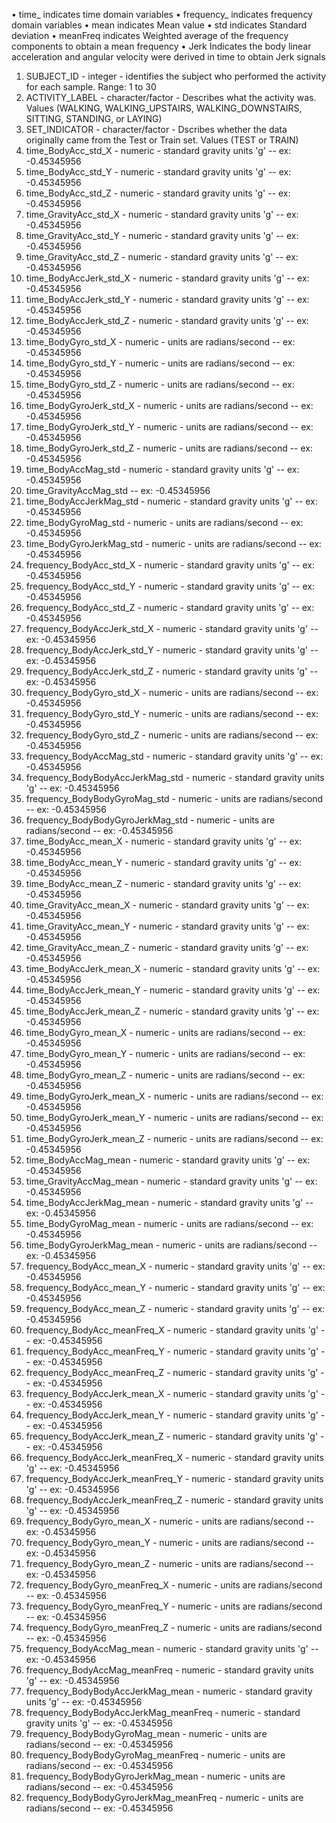 •	time_ indicates time domain variables
•	frequency_ indicates frequency domain variables
•	mean indicates Mean value
•	std indicates Standard deviation
•	meanFreq indicates Weighted average of the frequency components to obtain a mean frequency
•	Jerk Indicates the body linear acceleration and angular velocity were derived in time to obtain Jerk signals
1.	SUBJECT_ID - integer - identifies the subject who performed the activity for each sample. Range: 1 to 30
2.	ACTIVITY_LABEL - character/factor - Describes what the activity was. Values (WALKING, WALKING_UPSTAIRS, WALKING_DOWNSTAIRS, SITTING, STANDING, or LAYING)
3.	SET_INDICATOR - character/factor - Dscribes whether the data originally came from the Test or Train set. Values (TEST or TRAIN)
4.	time_BodyAcc_std_X - numeric - standard gravity units 'g' -- ex: -0.45345956
5.	time_BodyAcc_std_Y - numeric - standard gravity units 'g' -- ex: -0.45345956
6.	time_BodyAcc_std_Z - numeric - standard gravity units 'g' -- ex: -0.45345956
7.	time_GravityAcc_std_X - numeric - standard gravity units 'g' -- ex: -0.45345956
8.	time_GravityAcc_std_Y - numeric - standard gravity units 'g' -- ex: -0.45345956
9.	time_GravityAcc_std_Z - numeric - standard gravity units 'g' -- ex: -0.45345956
10.	time_BodyAccJerk_std_X - numeric - standard gravity units 'g' -- ex: -0.45345956
11.	time_BodyAccJerk_std_Y - numeric - standard gravity units 'g' -- ex: -0.45345956
12.	time_BodyAccJerk_std_Z - numeric - standard gravity units 'g' -- ex: -0.45345956
13.	time_BodyGyro_std_X - numeric - units are radians/second -- ex: -0.45345956
14.	time_BodyGyro_std_Y - numeric - units are radians/second -- ex: -0.45345956
15.	time_BodyGyro_std_Z - numeric - units are radians/second -- ex: -0.45345956
16.	time_BodyGyroJerk_std_X - numeric - units are radians/second -- ex: -0.45345956
17.	time_BodyGyroJerk_std_Y - numeric - units are radians/second -- ex: -0.45345956
18.	time_BodyGyroJerk_std_Z - numeric - units are radians/second -- ex: -0.45345956
19.	time_BodyAccMag_std - numeric - standard gravity units 'g' -- ex: -0.45345956
20.	time_GravityAccMag_std -- ex: -0.45345956
21.	time_BodyAccJerkMag_std - numeric - standard gravity units 'g' -- ex: -0.45345956
22.	time_BodyGyroMag_std - numeric - units are radians/second -- ex: -0.45345956
23.	time_BodyGyroJerkMag_std - numeric - units are radians/second -- ex: -0.45345956
24.	frequency_BodyAcc_std_X - numeric - standard gravity units 'g' -- ex: -0.45345956
25.	frequency_BodyAcc_std_Y - numeric - standard gravity units 'g' -- ex: -0.45345956
26.	frequency_BodyAcc_std_Z - numeric - standard gravity units 'g' -- ex: -0.45345956
27.	frequency_BodyAccJerk_std_X - numeric - standard gravity units 'g' -- ex: -0.45345956
28.	frequency_BodyAccJerk_std_Y - numeric - standard gravity units 'g' -- ex: -0.45345956
29.	frequency_BodyAccJerk_std_Z - numeric - standard gravity units 'g' -- ex: -0.45345956
30.	frequency_BodyGyro_std_X - numeric - units are radians/second -- ex: -0.45345956
31.	frequency_BodyGyro_std_Y - numeric - units are radians/second -- ex: -0.45345956
32.	frequency_BodyGyro_std_Z - numeric - units are radians/second -- ex: -0.45345956
33.	frequency_BodyAccMag_std - numeric - standard gravity units 'g' -- ex: -0.45345956
34.	frequency_BodyBodyAccJerkMag_std - numeric - standard gravity units 'g' -- ex: -0.45345956
35.	frequency_BodyBodyGyroMag_std - numeric - units are radians/second -- ex: -0.45345956
36.	frequency_BodyBodyGyroJerkMag_std - numeric - units are radians/second -- ex: -0.45345956
37.	time_BodyAcc_mean_X - numeric - standard gravity units 'g' -- ex: -0.45345956
38.	time_BodyAcc_mean_Y - numeric - standard gravity units 'g' -- ex: -0.45345956
39.	time_BodyAcc_mean_Z - numeric - standard gravity units 'g' -- ex: -0.45345956
40.	time_GravityAcc_mean_X - numeric - standard gravity units 'g' -- ex: -0.45345956
41.	time_GravityAcc_mean_Y - numeric - standard gravity units 'g' -- ex: -0.45345956
42.	time_GravityAcc_mean_Z - numeric - standard gravity units 'g' -- ex: -0.45345956
43.	time_BodyAccJerk_mean_X - numeric - standard gravity units 'g' -- ex: -0.45345956
44.	time_BodyAccJerk_mean_Y - numeric - standard gravity units 'g' -- ex: -0.45345956
45.	time_BodyAccJerk_mean_Z - numeric - standard gravity units 'g' -- ex: -0.45345956
46.	time_BodyGyro_mean_X - numeric - units are radians/second -- ex: -0.45345956
47.	time_BodyGyro_mean_Y - numeric - units are radians/second -- ex: -0.45345956
48.	time_BodyGyro_mean_Z - numeric - units are radians/second -- ex: -0.45345956
49.	time_BodyGyroJerk_mean_X - numeric - units are radians/second -- ex: -0.45345956
50.	time_BodyGyroJerk_mean_Y - numeric - units are radians/second -- ex: -0.45345956
51.	time_BodyGyroJerk_mean_Z - numeric - units are radians/second -- ex: -0.45345956
52.	time_BodyAccMag_mean - numeric - standard gravity units 'g' -- ex: -0.45345956
53.	time_GravityAccMag_mean - numeric - standard gravity units 'g' -- ex: -0.45345956
54.	time_BodyAccJerkMag_mean - numeric - standard gravity units 'g' -- ex: -0.45345956
55.	time_BodyGyroMag_mean - numeric - units are radians/second -- ex: -0.45345956
56.	time_BodyGyroJerkMag_mean - numeric - units are radians/second -- ex: -0.45345956
57.	frequency_BodyAcc_mean_X - numeric - standard gravity units 'g' -- ex: -0.45345956
58.	frequency_BodyAcc_mean_Y - numeric - standard gravity units 'g' -- ex: -0.45345956
59.	frequency_BodyAcc_mean_Z - numeric - standard gravity units 'g' -- ex: -0.45345956
60.	frequency_BodyAcc_meanFreq_X - numeric - standard gravity units 'g' -- ex: -0.45345956
61.	frequency_BodyAcc_meanFreq_Y - numeric - standard gravity units 'g' -- ex: -0.45345956
62.	frequency_BodyAcc_meanFreq_Z - numeric - standard gravity units 'g' -- ex: -0.45345956
63.	frequency_BodyAccJerk_mean_X - numeric - standard gravity units 'g' -- ex: -0.45345956
64.	frequency_BodyAccJerk_mean_Y - numeric - standard gravity units 'g' -- ex: -0.45345956
65.	frequency_BodyAccJerk_mean_Z - numeric - standard gravity units 'g' -- ex: -0.45345956
66.	frequency_BodyAccJerk_meanFreq_X - numeric - standard gravity units 'g' -- ex: -0.45345956
67.	frequency_BodyAccJerk_meanFreq_Y - numeric - standard gravity units 'g' -- ex: -0.45345956
68.	frequency_BodyAccJerk_meanFreq_Z - numeric - standard gravity units 'g' -- ex: -0.45345956
69.	frequency_BodyGyro_mean_X - numeric - units are radians/second -- ex: -0.45345956
70.	frequency_BodyGyro_mean_Y - numeric - units are radians/second -- ex: -0.45345956
71.	frequency_BodyGyro_mean_Z - numeric - units are radians/second -- ex: -0.45345956
72.	frequency_BodyGyro_meanFreq_X - numeric - units are radians/second -- ex: -0.45345956
73.	frequency_BodyGyro_meanFreq_Y - numeric - units are radians/second -- ex: -0.45345956
74.	frequency_BodyGyro_meanFreq_Z - numeric - units are radians/second -- ex: -0.45345956
75.	frequency_BodyAccMag_mean - numeric - standard gravity units 'g' -- ex: -0.45345956
76.	frequency_BodyAccMag_meanFreq - numeric - standard gravity units 'g' -- ex: -0.45345956
77.	frequency_BodyBodyAccJerkMag_mean - numeric - standard gravity units 'g' -- ex: -0.45345956
78.	frequency_BodyBodyAccJerkMag_meanFreq - numeric - standard gravity units 'g' -- ex: -0.45345956
79.	frequency_BodyBodyGyroMag_mean - numeric - units are radians/second -- ex: -0.45345956
80.	frequency_BodyBodyGyroMag_meanFreq - numeric - units are radians/second -- ex: -0.45345956
81.	frequency_BodyBodyGyroJerkMag_mean - numeric - units are radians/second -- ex: -0.45345956
82.	frequency_BodyBodyGyroJerkMag_meanFreq - numeric - units are radians/second -- ex: -0.45345956


